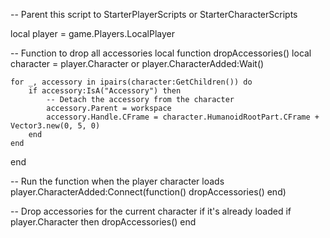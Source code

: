 -- Parent this script to StarterPlayerScripts or StarterCharacterScripts

local player = game.Players.LocalPlayer

-- Function to drop all accessories
local function dropAccessories()
    local character = player.Character or player.CharacterAdded:Wait()

    for _, accessory in ipairs(character:GetChildren()) do
        if accessory:IsA("Accessory") then
            -- Detach the accessory from the character
            accessory.Parent = workspace
            accessory.Handle.CFrame = character.HumanoidRootPart.CFrame + Vector3.new(0, 5, 0)
        end
    end
end

-- Run the function when the player character loads
player.CharacterAdded:Connect(function()
    dropAccessories()
end)

-- Drop accessories for the current character if it's already loaded
if player.Character then
    dropAccessories()
end
